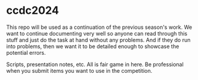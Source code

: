 # ccdc2024

This repo will be used as a continuation of the previous season's work. We want to continue documenting very well so anyone can read through this stuff and just do the task at hand without any problems. And if they do run into problems, then we want it to be detailed enough to showcase the potential errors.

Scripts, presentation notes, etc. All is fair game in here. Be professional when you submit items you want to use in the competition.
